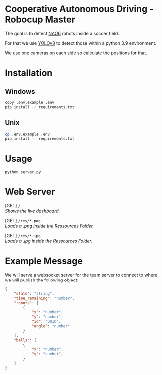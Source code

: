 # Cooperative Autonomous Driving - Robocup Master

The goal is to detect [NAO6](https://www.aldebaran.com/en/support/nao-6) robots inside a soccer field.

For that we use [YOLOv8](https://github.com/ultralytics/ultralytics) to detect those within a python 3.9 environment.

We use one cameras on each side so calculate the positions for that.

# Installation

## Windows
```bash
copy .env.example .env
pip install -r requirements.txt
```

## Unix
```bash
cp .env.example .env
pip install -r requirements.txt
```

# Usage
```bash
python server.py
```

# Web Server

[GET] `/` \
_Shows the live dashboard._

[GET] `/res/*.png` \
_Loads a .png inside the [Ressources](src/web/res) Folder._

[GET] `/res/*.jpg` \
_Loads a .jpg inside the [Ressources](src/web/res) Folder._

# Example Message

We will serve a websocket server for the team server to connect to where we will publish the following object:

```json
{
    "state": "string",
    "time_remaining": "number",
    "robots": [
        {
            "x": "number",
            "y": "number",
            "id": "UUID",
            "angle": "number"
        }
    ],
    "balls": [
        {
            "x": "number",
            "y": "number",
        }   
    ]
}
```

